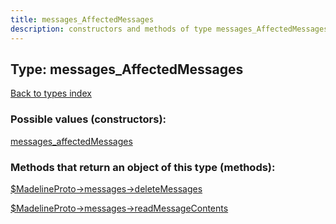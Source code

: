 ```yaml
---
title: messages_AffectedMessages
description: constructors and methods of type messages_AffectedMessages
---
```

## Type: messages\_AffectedMessages  
[Back to types index](index.md)



### Possible values (constructors):

[messages\_affectedMessages](../constructors/messages_affectedMessages.md)  



### Methods that return an object of this type (methods):

[$MadelineProto->messages->deleteMessages](../methods/messages_deleteMessages.md)  

[$MadelineProto->messages->readMessageContents](../methods/messages_readMessageContents.md)  



